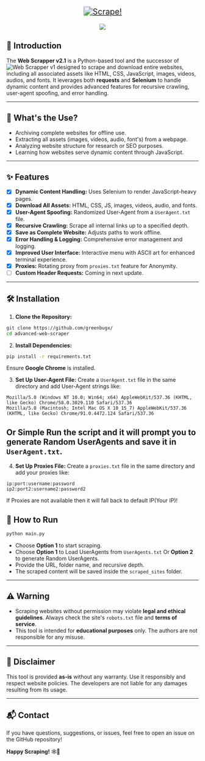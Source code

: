 <p align="center">
  <a href="#">
    <img src="https://img.shields.io/badge/Web_Scrapper_v2.1-GreenBugX-8A2BE2?style=for-the-badge&logo=insects&logoColor=white&labelColor=darkgreen&color=green&labelWidth=400&logoWidth=40" alt="Scrape!" style="transform: scale(1.5); margin: 10px 0;" />
  </a>
</p>

<p align="center">
  <a href="https://skillicons.dev">
    <img src="https://skillicons.dev/icons?i=git,py,vscode,selenium" />
  </a>
</p>

## 📜 Introduction
The **Web Scrapper v2.1** is a Python-based tool and the successor of ![Web Scrapper v1](https://github.com/greenbugx/WebScrapper) designed to scrape and download entire websites, including all associated assets like HTML, CSS, JavaScript, images, videos, audios, and fonts. It leverages both **requests** and **Selenium** to handle dynamic content and provides advanced features for recursive crawling, user-agent spoofing, and error handling.

---

## 🚀 What's the Use?
- Archiving complete websites for offline use.
- Extracting all assets (images, videos, audio, font's) from a webpage.
- Analyzing website structure for research or SEO purposes.
- Learning how websites serve dynamic content through JavaScript.

---

## ✨ Features
- [x] **Dynamic Content Handling:** Uses Selenium to render JavaScript-heavy pages.
- [x] **Download All Assets:** HTML, CSS, JS, images, videos, audio, and fonts.
- [x] **User-Agent Spoofing:** Randomized User-Agent from a `UserAgent.txt` file.
- [x] **Recursive Crawling:** Scrape all internal links up to a specified depth.
- [x] **Save as Complete Website:** Adjusts paths to work offline.
- [x] **Error Handling & Logging:** Comprehensive error management and logging.
- [x] **Improved User Interface:** Interactive menu with ASCII art for enhanced terminal experience.
- [X] **Proxies:** Rotating proxy from `proxies.txt` feature for Anonymity.
- [ ] **Custom Header Requests:** Coming in next update.
---

## 🛠️ Installation
1. **Clone the Repository:**
```bash
git clone https://github.com/greenbugx/
cd advanced-web-scraper
```

2. **Install Dependencies:**
```bash
pip install -r requirements.txt
```
Ensure **Google Chrome** is installed.

3. **Set Up User-Agent File:**
Create a `UserAgent.txt` file in the same directory and add User-Agent strings like:
```
Mozilla/5.0 (Windows NT 10.0; Win64; x64) AppleWebKit/537.36 (KHTML, like Gecko) Chrome/58.0.3029.110 Safari/537.36
Mozilla/5.0 (Macintosh; Intel Mac OS X 10_15_7) AppleWebKit/537.36 (KHTML, like Gecko) Chrome/91.0.4472.124 Safari/537.36
```
Or
Simple Run the script and it will prompt you to generate Random UserAgents and save it in `UserAgent.txt`.
---

4. **Set Up Proxies File:**
Create a `proxies.txt` file in the same directory and add your proxies like:
```
ip:port:username:password
ip2:port2:username2:password2
```
If Proxies are not available then it will fall back to default IP(Your IP)!

## 🔧 How to Run
```bash
python main.py
```
- Choose **Option 1** to start scraping.
- Choose **Option 1** to Load UserAgents from `UserAgents.txt` Or **Option 2** to generate Random UserAgents.
- Provide the URL, folder name, and recursive depth.
- The scraped content will be saved inside the `scraped_sites` folder.

---

## ⚠️ Warning
- Scraping websites without permission may violate **legal and ethical guidelines**. Always check the site's `robots.txt` file and **terms of service**.
- This tool is intended for **educational purposes** only. The authors are not responsible for any misuse.

---

## 📢 Disclaimer
This tool is provided **as-is** without any warranty. Use it responsibly and respect website policies. The developers are not liable for any damages resulting from its usage.

---

## 📬 Contact
If you have questions, suggestions, or issues, feel free to open an issue on the GitHub repository!

**Happy Scraping!** 🕸️🚀